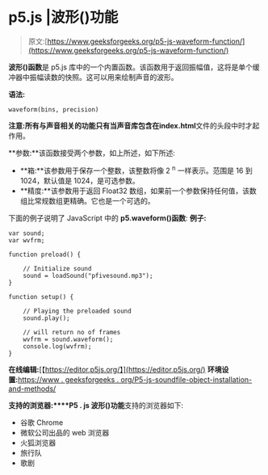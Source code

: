 # p5.js |波形()功能

> 原文:[https://www.geeksforgeeks.org/p5-js-waveform-function/](https://www.geeksforgeeks.org/p5-js-waveform-function/)

**波形()函数**是 p5.js 库中的一个内置函数。该函数用于返回振幅值，这将是单个缓冲器中振幅读数的快照。这可以用来绘制声音的波形。

**语法:**

```
waveform(bins, precision)
```

**注意:**所有与声音相关的功能只有当声音库包含在**index.html**文件的头段中时才起作用。

**参数:**该函数接受两个参数，如上所述，如下所述:

*   **箱:**该参数用于保存一个整数，该整数将像 2 <sup>n</sup> 一样表示。范围是 16 到 1024，默认值是 1024，是可选参数。
*   **精度:**该参数用于返回 Float32 数组，如果前一个参数保持任何值，该数组比常规数组更精确。它也是一个可选的。

下面的例子说明了 JavaScript 中的 **p5.waveform()函数**:
**例子:**

```
var sound; 
var wvfrm;

function preload() { 

    // Initialize sound 
    sound = loadSound("pfivesound.mp3"); 
} 

function setup() { 

    // Playing the preloaded sound 
    sound.play();

    // will return no of frames
    wvfrm = sound.waveform();
    console.log(wvfrm);
} 
```

**在线编辑:**[【https://editor.p5js.org/】](https://editor.p5js.org/)
**环境设置:**[https://www . geeksforgeeks . org/P5-js-soundfile-object-installation-and-methods/](https://www.geeksforgeeks.org/p5-js-soundfile-object-installation-and-methods/)

**支持的浏览器:****P5 . js 波形()功能**支持的浏览器如下:

*   谷歌 Chrome
*   微软公司出品的 web 浏览器
*   火狐浏览器
*   旅行队
*   歌剧